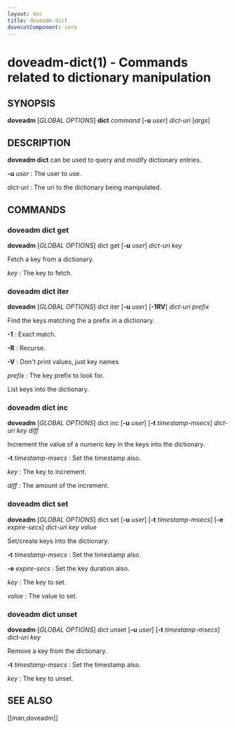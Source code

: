 ```yaml
---
layout: doc
title: doveadm-dict
dovecotComponent: core
---
```


# doveadm-dict(1) - Commands related to dictionary manipulation

## SYNOPSIS

**doveadm** [*GLOBAL OPTIONS*] **dict** *command*
  [**-u** *user*]
  *dict-uri*
  [*args*]

## DESCRIPTION

**doveadm dict** can be used to query and modify dictionary entries.

<!-- @include: include/global-options-formatter.inc -->

**-u** *user*
:   The user to use.

*dict-uri*
:   The uri to the dictionary being manipulated.

## COMMANDS

### doveadm dict get

**doveadm** [*GLOBAL OPTIONS*] dict get [**-u** *user*] *dict-uri* *key*

Fetch a key from a dictionary.

*key*
:   The key to fetch.

### doveadm dict iter

**doveadm** [*GLOBAL OPTIONS*] dict iter
  [**-u** *user*]
  [**-1RV**]
  *dict-uri* *prefix*

Find the keys matching the a prefix in a dictionary.

**-1**
:   Exact match.

**-R**
:   Recurse.

**-V**
:   Don't print values, just key names

*prefix*
:   The key prefix to look for.

List keys into the dictionary.

### doveadm dict inc

**doveadm** [*GLOBAL OPTIONS*] dict inc
  [**-u** *user*]
  [**-t** *timestamp-msecs*]
  *dict-uri* *key* *diff*

Increment the value of a numeric key in the keys into the dictionary.

**-t** *timestamp-msecs*
:   Set the timestamp also.

*key*
:   The key to increment.

*diff*
:   The amount of the increment.

### doveadm dict set

**doveadm** [*GLOBAL OPTIONS*] dict set
  [**-u** *user*]
  [**-t** *timestamp-msecs*]
  [**-e** *expire-secs*]
  *dict-uri* *key* *value*

Set/create keys into the dictionary.

**-t** *timestamp-msecs*
:   Set the timestamp also.

**-e** *expire-secs*
:   Set the key duration also.

*key*
:   The key to set.

*value*
:   The value to set.

### doveadm dict unset

**doveadm** [*GLOBAL OPTIONS*] dict unset
  [**-u** *user*]
  [**-t** *timestamp-msecs*]
  *dict-uri* *key*

Remove a key from the dictionary.

**-t** *timestamp-msecs*
:   Set the timestamp also.

*key*
:   The key to unset.

<!-- @include: include/reporting-bugs.inc -->

## SEE ALSO

[[man,doveadm]]
